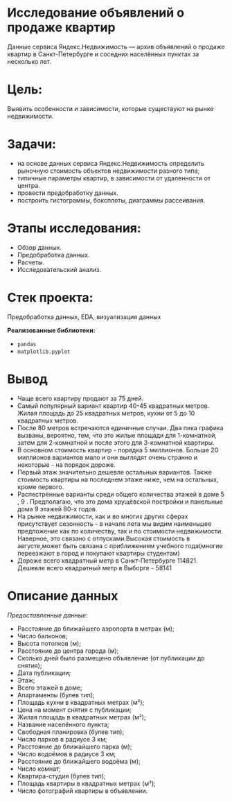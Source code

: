 # Исследование объявлений о продаже квартир
Данные сервиса Яндекc.Недвижимость — архив объявлений о продаже квартир в Санкт-Петербурге и соседних населённых пунктах за несколько лет.
  
# Цель:
Выявить особенности и зависимости, которые существуют на рынке недвижимости. 

# Задачи:
- на основе данных сервиса Яндекс.Недвижимость определить рыночную стоимость объектов недвижимости разного типа; 
- типичные параметры квартир, в зависимости от удаленности от центра.
- провести предобработку данных. 
- построить гистограммы, боксплоты, диаграммы рассеивания.

# Этапы исследования:
-  Обзор данных.
- Предобработка данных.
- Расчеты.
- Исследовательский анализ.

# Стек проекта:
Предобработка данных, EDA, визуализация данных

**Реализованные  библиотеки:**

-  `pandas`
- `matplotlib.pyplot`

# Вывод
- Чаще всего квартиру продают за 75 дней. 
- Самый популярный вариант квартир 40-45 квадратных метров. Жилая площадь до 25 квадратных метров, кухни от 5 до 10 квадратных метров. 
-  После 80 метров встречаются единичные случаи. Два пика графика вызваны, вероятно, тем, что это жилые площади для 1-комнатной, затем для 2-комнатной и после этого для 3-комнатной квартиры. 
-  В основном стоимость квартир - порядка 5 миллионов. Больше 20 миллионов вариантов мало и они выглядят очень странно и некоторые - на порядок дороже.
- Первый этаж значительно дешевле остальных вариантов. Также стоимость квартиры на последнем этаже ниже, чем на остальных, кроме первого. 
- Распестрённые варианты среди общего количества этажей в доме 5 , 9 . Предполагаю, что это дома хрущёвской постройки и панельные дома 9 этажей 80-х годов.
- На рынке недвижимости, как и во многих других сферах присутствует сезонность - в начале лета мы видим наименьшее предложение как по количеству, так и по стоимости недвижимости. Наверное, это связано с отпусками.Высокая стоимость в августе,может быть связана с приближением учебного года(многие переезжают в город и покупают квартиры студентам)
- Дороже всего квадратный метр в Санкт-Петербурге 114821. Дешевле всего квадратный метр в Выборге - 58141

# Описание данных

_Предоставленные данные:_

-   Расстояние до ближайшего аэропорта в метрах (м);
-   Число балконов;
-   Высота потолков (м);
-   Расстояние до центра города (м);
-   Сколько дней было размещено объявление (от публикации до снятия);
-   Дата публикации;
-   Этаж;
-   Всего этажей в доме;
-   Апартаменты (булев тип);
-   Площадь кухни в квадратных метрах (м²);
-   Цена на момент снятия с публикации;
-   Жилая площадь в квадратных метрах (м²);
-   Название населённого пункта;
-   Свободная планировка (булев тип);
-   Число парков в радиусе 3 км;
-   Расстояние до ближайшего парка (м);
-   Число водоёмов в радиусе 3 км;
-   Расстояние до ближайшего водоёма (м);
-   Число комнат;
-   Квартира-студия (булев тип);
-   Площадь квартиры в квадратных метрах (м²);
-   Число фотографий квартиры в объявлении.

